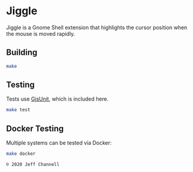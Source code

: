 # Jiggle

Jiggle is a Gnome Shell extension that highlights the cursor position when the mouse is moved rapidly.

## Building

```bash
make
```

## Testing

Tests use [GjsUnit](https://github.com/romu70/GjsUnit/), which is included here.

```bash
make test
```

## Docker Testing

Multiple systems can be tested via Docker:

```bash
make docker
```

`© 2020 Jeff Channell`
